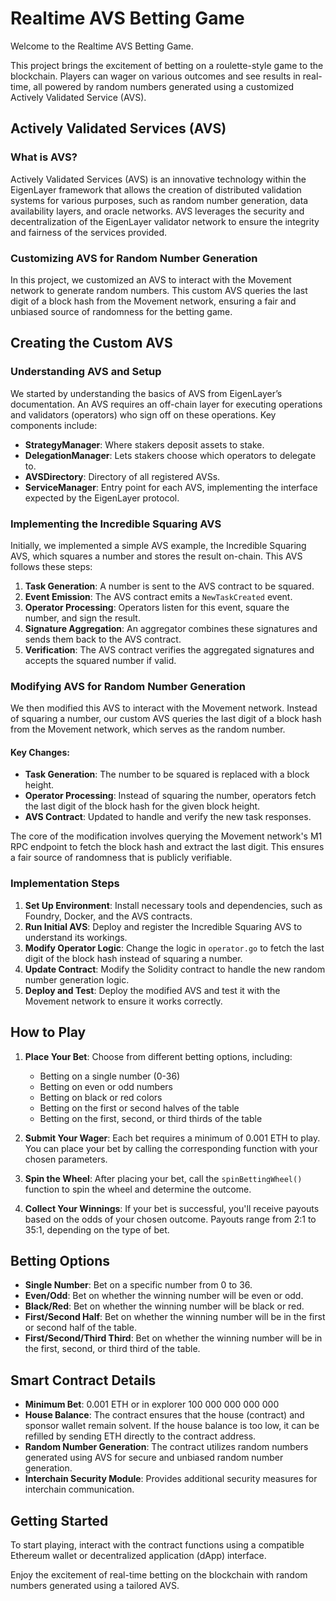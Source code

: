 # Realtime AVS Betting Game

Welcome to the Realtime AVS Betting Game.

This project brings the excitement of betting on a roulette-style game to the blockchain. Players can wager on various outcomes and see results in real-time, all powered by random numbers generated using a customized Actively Validated Service (AVS).

## Actively Validated Services (AVS)

### What is AVS?

Actively Validated Services (AVS) is an innovative technology within the EigenLayer framework that allows the creation of distributed validation systems for various purposes, such as random number generation, data availability layers, and oracle networks. AVS leverages the security and decentralization of the EigenLayer validator network to ensure the integrity and fairness of the services provided.

### Customizing AVS for Random Number Generation

In this project, we customized an AVS to interact with the Movement network to generate random numbers. This custom AVS queries the last digit of a block hash from the Movement network, ensuring a fair and unbiased source of randomness for the betting game.

## Creating the Custom AVS

### Understanding AVS and Setup

We started by understanding the basics of AVS from EigenLayer’s documentation. An AVS requires an off-chain layer for executing operations and validators (operators) who sign off on these operations. Key components include:

- **StrategyManager**: Where stakers deposit assets to stake.
- **DelegationManager**: Lets stakers choose which operators to delegate to.
- **AVSDirectory**: Directory of all registered AVSs.
- **ServiceManager**: Entry point for each AVS, implementing the interface expected by the EigenLayer protocol.

### Implementing the Incredible Squaring AVS

Initially, we implemented a simple AVS example, the Incredible Squaring AVS, which squares a number and stores the result on-chain. This AVS follows these steps:

1. **Task Generation**: A number is sent to the AVS contract to be squared.
2. **Event Emission**: The AVS contract emits a `NewTaskCreated` event.
3. **Operator Processing**: Operators listen for this event, square the number, and sign the result.
4. **Signature Aggregation**: An aggregator combines these signatures and sends them back to the AVS contract.
5. **Verification**: The AVS contract verifies the aggregated signatures and accepts the squared number if valid.

### Modifying AVS for Random Number Generation

We then modified this AVS to interact with the Movement network. Instead of squaring a number, our custom AVS queries the last digit of a block hash from the Movement network, which serves as the random number.

#### Key Changes:

- **Task Generation**: The number to be squared is replaced with a block height.
- **Operator Processing**: Instead of squaring the number, operators fetch the last digit of the block hash for the given block height.
- **AVS Contract**: Updated to handle and verify the new task responses.

The core of the modification involves querying the Movement network's M1 RPC endpoint to fetch the block hash and extract the last digit. This ensures a fair source of randomness that is publicly verifiable.

### Implementation Steps

1. **Set Up Environment**: Install necessary tools and dependencies, such as Foundry, Docker, and the AVS contracts.
2. **Run Initial AVS**: Deploy and register the Incredible Squaring AVS to understand its workings.
3. **Modify Operator Logic**: Change the logic in `operator.go` to fetch the last digit of the block hash instead of squaring a number.
4. **Update Contract**: Modify the Solidity contract to handle the new random number generation logic.
5. **Deploy and Test**: Deploy the modified AVS and test it with the Movement network to ensure it works correctly.

## How to Play

1. **Place Your Bet**: Choose from different betting options, including:
   - Betting on a single number (0-36)
   - Betting on even or odd numbers
   - Betting on black or red colors
   - Betting on the first or second halves of the table
   - Betting on the first, second, or third thirds of the table

2. **Submit Your Wager**: Each bet requires a minimum of 0.001 ETH to play. You can place your bet by calling the corresponding function with your chosen parameters.

3. **Spin the Wheel**: After placing your bet, call the `spinBettingWheel()` function to spin the wheel and determine the outcome.

4. **Collect Your Winnings**: If your bet is successful, you'll receive payouts based on the odds of your chosen outcome. Payouts range from 2:1 to 35:1, depending on the type of bet.

## Betting Options

- **Single Number**: Bet on a specific number from 0 to 36.
- **Even/Odd**: Bet on whether the winning number will be even or odd.
- **Black/Red**: Bet on whether the winning number will be black or red.
- **First/Second Half**: Bet on whether the winning number will be in the first or second half of the table.
- **First/Second/Third Third**: Bet on whether the winning number will be in the first, second, or third third of the table.

## Smart Contract Details

- **Minimum Bet**: 0.001 ETH or in explorer 100 000 000 000 000
- **House Balance**: The contract ensures that the house (contract) and sponsor wallet remain solvent. If the house balance is too low, it can be refilled by sending ETH directly to the contract address.
- **Random Number Generation**: The contract utilizes random numbers generated using AVS for secure and unbiased random number generation.
- **Interchain Security Module**: Provides additional security measures for interchain communication.

## Getting Started

To start playing, interact with the contract functions using a compatible Ethereum wallet or decentralized application (dApp) interface.

Enjoy the excitement of real-time betting on the blockchain with random numbers generated using a tailored AVS.